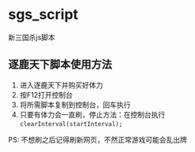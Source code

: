 # sgs_script
新三国杀js脚本

## 逐鹿天下脚本使用方法
1. 进入逐鹿天下并购买好体力
2. 按F12打开控制台
3. 将所需脚本复制到控制台，回车执行
4. 只要有体力会一直刷，停止方法：在控制台执行 `clearInterval(startInterval);`

PS: 不想刷之后记得刷新网页，不然正常游戏可能会乱出牌